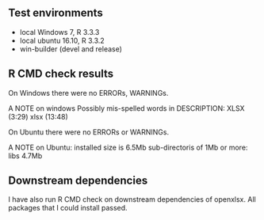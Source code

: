 
## Test environments
* local Windows 7, R 3.3.3
* local ubuntu 16.10, R 3.3.2
* win-builder (devel and release)

## R CMD check results
On Windows there were no ERRORs, WARNINGs.

A NOTE on windows
Possibly mis-spelled words in DESCRIPTION:
  XLSX (3:29)
  xlsx (13:48)
  

On Ubuntu there were no ERRORs or WARNINGs.

A NOTE on Ubuntu:
installed size is 6.5Mb
sub-directoris of 1Mb or more:
  libs  4.7Mb

## Downstream dependencies
I have also run R CMD check on downstream dependencies of openxlsx.
All packages that I could install passed.